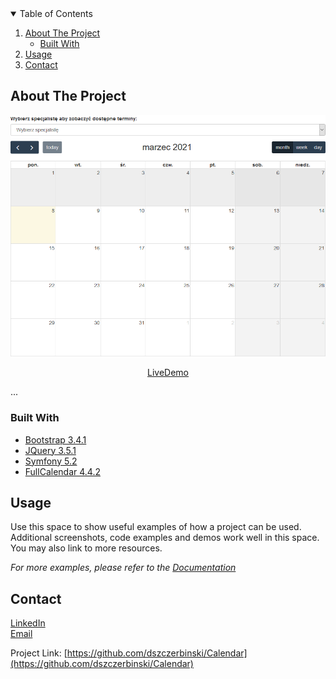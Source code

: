 <!-- TABLE OF CONTENTS -->
<details open="open">
  <summary>Table of Contents</summary>
  <ol>
    <li>
      <a href="#about-the-project">About The Project</a>
      <ul>
        <li><a href="#built-with">Built With</a></li>
      </ul>
    </li>
    <li><a href="#usage">Usage</a></li>
    <li><a href="#contact">Contact</a></li>
  </ol>
</details>



<!-- ABOUT THE PROJECT -->
## About The Project

![App Screenshot](images/main.png)
<p align="center"><a href="https://kalendarz.biznesport.com.pl">LiveDemo</a></p>



...

### Built With
* [Bootstrap 3.4.1](https://getbootstrap.com)
* [JQuery 3.5.1](https://jquery.com)
* [Symfony 5.2](https://symfony.com)
* [FullCalendar 4.4.2](https://fullcalendar.io)

<!-- USAGE EXAMPLES -->
## Usage

Use this space to show useful examples of how a project can be used. Additional screenshots, code examples and demos work well in this space. You may also link to more resources.

_For more examples, please refer to the [Documentation](https://example.com)_


<!-- CONTACT -->
## Contact
[LinkedIn](https://www.linkedin.com/in/danielszczerbinski)  
[Email](mailto:danielszczerbinskii@gmail.com)

Project Link: [https://github.com/dszczerbinski/Calendar](https://github.com/dszczerbinski/Calendar)
